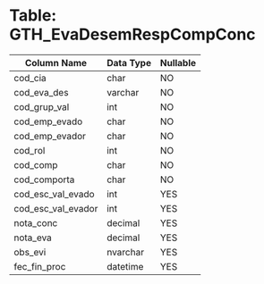 # Table: GTH_EvaDesemRespCompConc

| Column Name | Data Type | Nullable |
|-------------|-----------|----------|
| cod_cia | char | NO |
| cod_eva_des | varchar | NO |
| cod_grup_val | int | NO |
| cod_emp_evado | char | NO |
| cod_emp_evador | char | NO |
| cod_rol | int | NO |
| cod_comp | char | NO |
| cod_comporta | char | NO |
| cod_esc_val_evado | int | YES |
| cod_esc_val_evador | int | YES |
| nota_conc | decimal | YES |
| nota_eva | decimal | YES |
| obs_evi | nvarchar | YES |
| fec_fin_proc | datetime | YES |
